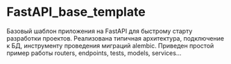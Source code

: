 # FastAPI_base_template
Базовый шаблон приложения на FastAPI для быстрому старту разработки проектов. Реализована типичная архитектура, подключение к БД, инструменту проведения миграций alembic. Приведен простой пример работы routers, endpoints, tests, models, services...
